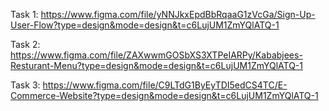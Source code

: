 Task 1: https://www.figma.com/file/yNNJkxEpdBbRqaaG1zVcGa/Sign-Up-User-Flow?type=design&mode=design&t=c6LujUM1ZmYQlATQ-1

Task 2: https://www.figma.com/file/ZAXwwmGOSbXS3XTPeIARPy/Kababjees-Resturant-Menu?type=design&mode=design&t=c6LujUM1ZmYQlATQ-1

Task 3: https://www.figma.com/file/C9LTdG1ByEyTDI5edCS4TC/E-Commerce-Website?type=design&mode=design&t=c6LujUM1ZmYQlATQ-1
